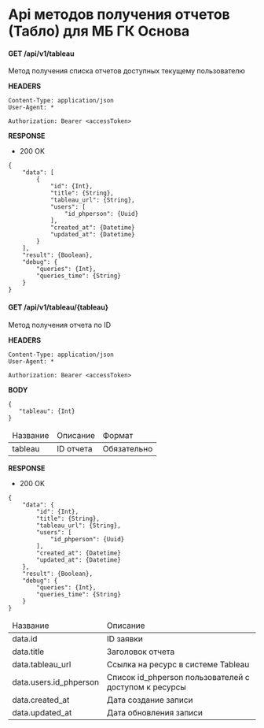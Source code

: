 # Api методов получения отчетов (Табло) для МБ ГК Основа

#### GET /api/v1/tableau

Метод получения списка отчетов доступных текущему пользователю 

<b>HEADERS</b>

```
Content-Type: application/json
User-Agent: *
```

```
Authorization: Bearer <accessToken>
```

<b>RESPONSE</b>

+ 200 OK

```
{
    "data": [
        {
            "id": {Int},
            "title": {String},
            "tableau_url": {String},
            "users": [
                "id_phperson": {Uuid}
            ],
            "created_at": {Datetime}
            "updated_at": {Datetime}
        }
    ],
    "result": {Boolean},
    "debug": {
        "queries": {Int},
        "queries_time": {String}
    }
}
```

#### GET /api/v1/tableau/{tableau}

Метод получения отчета по ID 

<b>HEADERS</b>

```
Content-Type: application/json
User-Agent: *
```

```
Authorization: Bearer <accessToken>
```

<b>BODY</b>
 ```
{
    "tableau": {Int}
}
```

<table>
    <thead>
        <tr>
            <td>Название</td>
            <td>Описание</td>
            <td>Формат</td>
        </tr>
    </thead>
    <tbody>
         <tr>
            <td>tableau</td>
            <td>ID отчета</td>
            <td>Обязательно</td>
        </tr>
    </tbody>
</table> 

<b>RESPONSE</b>

+ 200 OK

```
{
    "data": {
        "id": {Int},
        "title": {String},
        "tableau_url": {String},
        "users": [
            "id_phperson": {Uuid}
        ],
        "created_at": {Datetime}
        "updated_at": {Datetime}
    },
    "result": {Boolean},
    "debug": {
        "queries": {Int},
        "queries_time": {String}
    }
}
```

<table>
    <thead>
        <tr>
            <td>Название</td>
            <td>Описание</td>
        </tr>
    </thead>
    <tbody>
        <tr>
            <td>data.id</td>
            <td>ID заявки</td>
        <tr>
            <td>data.title</td>
            <td>Заголовок отчета</td>
        </tr>
        <tr>
            <td>data.tableau_url</td>
            <td>Ссылка на ресурс в системе Tableau</td>
        </tr>
        <tr>
            <td>data.users.id_phperson</td>
            <td>Список id_phperson пользователей с доступом к ресурсы</td>
        </tr>
        <tr>
            <td>data.created_at</td>
            <td>Дата создание записи</td>
        </tr>
        <tr>
            <td>data.updated_at</td>
            <td>Дата обновления записи</td>
        </tr>
    </tbody>
</table>


